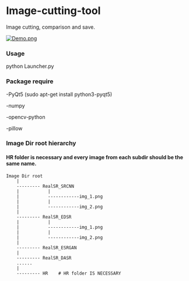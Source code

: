 # Image-cutting-tool
Image cutting, comparison and save.

[![Demo.png](https://i.postimg.cc/8CnzjVs6/Demo.png)](https://postimg.cc/QB13ywQ8)

### Usage


python Launcher.py


### Package require

-PyQt5  (sudo apt-get install python3-pyqt5)

-numpy 

-opencv-python

-pillow

### Image Dir root hierarchy

#### HR folder is necessary and every image from each subdir should be the same name.

````
Image Dir root
    |
    --------- RealSR_SRCNN
    |           |
    |           ------------img_1.png
    |           |
    |           ------------img_2.png
    |
    --------- RealSR_EDSR
    |           |
    |           ------------img_1.png
    |           |
    |           ------------img_2.png
    |
    --------- RealSR_ESRGAN
    |
    --------- RealSR_DASR
    ......
    |
    --------- HR    # HR folder IS NECESSARY
````